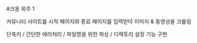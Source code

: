 #크몽 외주 1

커뮤니티 사이트를 시작 페이지와 종료 페이지를 입력받아 이미지 & 동영상을 크롤링

단축키 / 간단한 에러처리 / 파일명을 위한 파싱 / 디렉토리 설정 기능 구현

